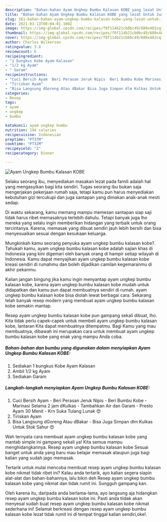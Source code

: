 ```yaml
---
description: "Bahan-bahan Ayam Ungkep Bumbu Kalasan KOBE yang lezat Untuk Jualan"
title: "Bahan-bahan Ayam Ungkep Bumbu Kalasan KOBE yang lezat Untuk Jualan"
slug: 161-bahan-bahan-ayam-ungkep-bumbu-kalasan-kobe-yang-lezat-untuk-jualan
date: 2021-03-13T00:04:01.100Z
image: https://img-global.cpcdn.com/recipes/f0f114b21cb0bc49/680x482cq70/ayam-ungkep-bumbu-kalasan-kobe-foto-resep-utama.jpg
thumbnail: https://img-global.cpcdn.com/recipes/f0f114b21cb0bc49/680x482cq70/ayam-ungkep-bumbu-kalasan-kobe-foto-resep-utama.jpg
cover: https://img-global.cpcdn.com/recipes/f0f114b21cb0bc49/680x482cq70/ayam-ungkep-bumbu-kalasan-kobe-foto-resep-utama.jpg
author: Charles Wilkerson
ratingvalue: 3.8
reviewcount: 6
recipeingredient:
- "1 bungkus Kobe Ayam Kalasan"
- "1/2 kg Ayam"
- " Garam"
recipeinstructions:
- "Cuci Bersih Ayam  Beri Perasan Jeruk Nipis  Beri Bumbu Kobe Marinasi Selama 2 jam dKulkas  Tambahkan Air dan Garam  Presto Ayam 30 Menit  Krn Suka Tulang Lunak 😍"
- "Tiriskan Ayam"
- "Bisa Langsung dGoreng Atau dBakar Bisa Juga Simpan dlm Kulkas Untuk Stok Sahur 😍"
categories:
- Resep
tags:
- ayam
- ungkep
- bumbu

katakunci: ayam ungkep bumbu 
nutrition: 194 calories
recipecuisine: Indonesian
preptime: "PT37M"
cooktime: "PT32M"
recipeyield: "2"
recipecategory: Dinner

---
```



![Ayam Ungkep Bumbu Kalasan KOBE](https://img-global.cpcdn.com/recipes/f0f114b21cb0bc49/680x482cq70/ayam-ungkep-bumbu-kalasan-kobe-foto-resep-utama.jpg)

Selaku seorang ibu, menyediakan masakan lezat pada famili adalah hal yang mengasyikan bagi kita sendiri. Tugas seorang ibu bukan saja mengerjakan pekerjaan rumah saja, tetapi kamu pun harus menyediakan kebutuhan gizi tercukupi dan juga santapan yang dimakan anak-anak mesti sedap.

Di waktu  sekarang, kamu memang mampu memesan santapan siap saji tidak harus ribet memasaknya terlebih dahulu. Tetapi banyak juga lho mereka yang selalu ingin memberikan hidangan yang terbaik untuk orang tercintanya. Karena, memasak yang dibuat sendiri jauh lebih bersih dan bisa menyesuaikan sesuai dengan kesukaan keluarga. 



Mungkinkah kamu seorang penyuka ayam ungkep bumbu kalasan kobe?. Tahukah kamu, ayam ungkep bumbu kalasan kobe adalah sajian khas di Indonesia yang kini digemari oleh banyak orang di hampir setiap wilayah di Indonesia. Kamu dapat menyajikan ayam ungkep bumbu kalasan kobe kreasi sendiri di rumahmu dan boleh dijadikan camilan kegemaranmu di akhir pekanmu.

Kalian jangan bingung jika kamu ingin menyantap ayam ungkep bumbu kalasan kobe, karena ayam ungkep bumbu kalasan kobe mudah untuk didapatkan dan kamu pun dapat membuatnya sendiri di rumah. ayam ungkep bumbu kalasan kobe bisa diolah lewat berbagai cara. Sekarang telah banyak resep modern yang membuat ayam ungkep bumbu kalasan kobe semakin mantap.

Resep ayam ungkep bumbu kalasan kobe pun gampang sekali dibuat, lho. Kita tidak perlu capek-capek untuk membeli ayam ungkep bumbu kalasan kobe, lantaran Kita dapat membuatnya ditempatmu. Bagi Kamu yang mau membuatnya, dibawah ini merupakan cara untuk membuat ayam ungkep bumbu kalasan kobe yang enak yang mampu Anda coba.

<!--inarticleads1-->

##### Bahan-bahan dan bumbu yang digunakan dalam menyiapkan Ayam Ungkep Bumbu Kalasan KOBE:

1. Sediakan 1 bungkus Kobe Ayam Kalasan
1. Ambil 1/2 kg Ayam
1. Sediakan  Garam




<!--inarticleads2-->

##### Langkah-langkah menyiapkan Ayam Ungkep Bumbu Kalasan KOBE:

1. Cuci Bersih Ayam  - Beri Perasan Jeruk Nipis  - Beri Bumbu Kobe - Marinasi Selama 2 jam dKulkas  - Tambahkan Air dan Garam  - Presto Ayam 30 Menit  - Krn Suka Tulang Lunak 😍
1. Tiriskan Ayam
1. Bisa Langsung dGoreng Atau dBakar - Bisa Juga Simpan dlm Kulkas Untuk Stok Sahur 😍




Wah ternyata cara membuat ayam ungkep bumbu kalasan kobe yang mantab simple ini gampang sekali ya! Kita semua mampu menghidangkannya. Resep ayam ungkep bumbu kalasan kobe Sesuai banget untuk anda yang baru mau belajar memasak ataupun juga bagi kalian yang sudah jago memasak.

Tertarik untuk mulai mencoba membuat resep ayam ungkep bumbu kalasan kobe nikmat tidak ribet ini? Kalau anda tertarik, ayo kalian segera siapin alat-alat dan bahan-bahannya, lalu bikin deh Resep ayam ungkep bumbu kalasan kobe yang nikmat dan tidak rumit ini. Sungguh gampang kan. 

Oleh karena itu, daripada anda berlama-lama, ayo langsung aja hidangkan resep ayam ungkep bumbu kalasan kobe ini. Pasti anda tiidak akan menyesal sudah buat resep ayam ungkep bumbu kalasan kobe nikmat sederhana ini! Selamat berkreasi dengan resep ayam ungkep bumbu kalasan kobe lezat tidak rumit ini di tempat tinggal kalian sendiri,oke!.

